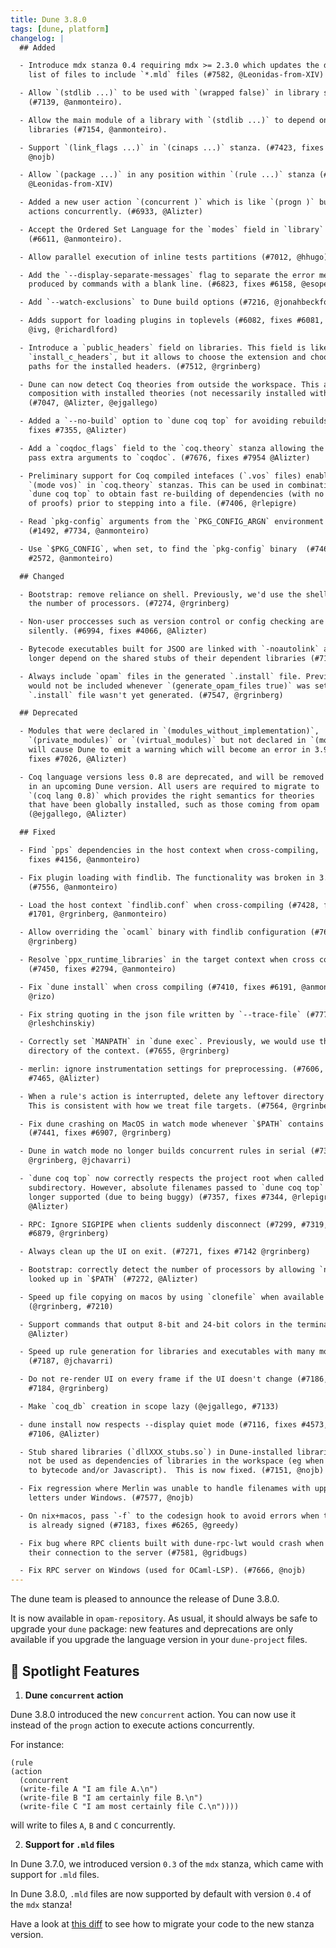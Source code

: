 ```yaml
---
title: Dune 3.8.0
tags: [dune, platform]
changelog: |
  ## Added

  - Introduce mdx stanza 0.4 requiring mdx >= 2.3.0 which updates the default
    list of files to include `*.mld` files (#7582, @Leonidas-from-XIV)

  - Allow `(stdlib ...)` to be used with `(wrapped false)` in library stanzas
    (#7139, @anmonteiro).

  - Allow the main module of a library with `(stdlib ...)` to depend on other
    libraries (#7154, @anmonteiro).

  - Support `(link_flags ...)` in `(cinaps ...)` stanza. (#7423, fixes #7416,
    @nojb)

  - Allow `(package ...)` in any position within `(rule ...)` stanza (#7445,
    @Leonidas-from-XIV)

  - Added a new user action `(concurrent )` which is like `(progn )` but runs the
    actions concurrently. (#6933, @Alizter)

  - Accept the Ordered Set Language for the `modes` field in `library` stanzas
    (#6611, @anmonteiro).

  - Allow parallel execution of inline tests partitions (#7012, @hhugo)

  - Add the `--display-separate-messages` flag to separate the error messages
    produced by commands with a blank line. (#6823, fixes #6158, @esope)

  - Add `--watch-exclusions` to Dune build options (#7216, @jonahbeckford)

  - Adds support for loading plugins in toplevels (#6082, fixes #6081,
    @ivg, @richardlford)

  - Introduce a `public_headers` field on libraries. This field is like
    `install_c_headers`, but it allows to choose the extension and choose the
    paths for the installed headers. (#7512, @rgrinberg)

  - Dune can now detect Coq theories from outside the workspace. This allows for
    composition with installed theories (not necessarily installed with Dune).
    (#7047, @Alizter, @ejgallego)

  - Added a `--no-build` option to `dune coq top` for avoiding rebuilds (#7380,
    fixes #7355, @Alizter)

  - Add a `coqdoc_flags` field to the `coq.theory` stanza allowing the user to
    pass extra arguments to `coqdoc`. (#7676, fixes #7954 @Alizter)

  - Preliminary support for Coq compiled intefaces (`.vos` files) enabled via
    `(mode vos)` in `coq.theory` stanzas. This can be used in combination with
    `dune coq top` to obtain fast re-building of dependencies (with no checking
    of proofs) prior to stepping into a file. (#7406, @rlepigre)

  - Read `pkg-config` arguments from the `PKG_CONFIG_ARGN` environment variable
    (#1492, #7734, @anmonteiro)

  - Use `$PKG_CONFIG`, when set, to find the `pkg-config` binary  (#7469, fixes
    #2572, @anmonteiro)

  ## Changed

  - Bootstrap: remove reliance on shell. Previously, we'd use the shell to get
    the number of processors. (#7274, @rgrinberg)

  - Non-user proccesses such as version control or config checking are now run
    silently. (#6994, fixes #4066, @Alizter)

  - Bytecode executables built for JSOO are linked with `-noautolink` and no
    longer depend on the shared stubs of their dependent libraries (#7156, @nojb)

  - Always include `opam` files in the generated `.install` file. Previously, it
    would not be included whenever `(generate_opam_files true)` was set and the
    `.install` file wasn't yet generated. (#7547, @rgrinberg)

  ## Deprecated

  - Modules that were declared in `(modules_without_implementation)`,
    `(private_modules)` or `(virtual_modules)` but not declared in `(modules)`
    will cause Dune to emit a warning which will become an error in 3.9. (#7608,
    fixes #7026, @Alizter)

  - Coq language versions less 0.8 are deprecated, and will be removed
    in an upcoming Dune version. All users are required to migrate to
    `(coq lang 0.8)` which provides the right semantics for theories
    that have been globally installed, such as those coming from opam
    (@ejgallego, @Alizter)

  ## Fixed

  - Find `pps` dependencies in the host context when cross-compiling,  (#7415,
    fixes #4156, @anmonteiro)

  - Fix plugin loading with findlib. The functionality was broken in 3.7.0.
    (#7556, @anmonteiro)

  - Load the host context `findlib.conf` when cross-compiling (#7428, fixes
    #1701, @rgrinberg, @anmonteiro)

  - Allow overriding the `ocaml` binary with findlib configuration (#7648,
    @rgrinberg)

  - Resolve `ppx_runtime_libraries` in the target context when cross compiling
    (#7450, fixes #2794, @anmonteiro)

  - Fix `dune install` when cross compiling (#7410, fixes #6191, @anmonteiro,
    @rizo)

  - Fix string quoting in the json file written by `--trace-file` (#7773,
    @rleshchinskiy)

  - Correctly set `MANPATH` in `dune exec`. Previously, we would use the `bin/`
    directory of the context. (#7655, @rgrinberg)

  - merlin: ignore instrumentation settings for preprocessing. (#7606, fixes
    #7465, @Alizter)

  - When a rule's action is interrupted, delete any leftover directory targets.
    This is consistent with how we treat file targets. (#7564, @rgrinberg)

  - Fix dune crashing on MacOS in watch mode whenever `$PATH` contains `$PWD`
    (#7441, fixes #6907, @rgrinberg)

  - Dune in watch mode no longer builds concurrent rules in serial (#7395
    @rgrinberg, @jchavarri)

  - `dune coq top` now correctly respects the project root when called from a
    subdirectory. However, absolute filenames passed to `dune coq top` are no
    longer supported (due to being buggy) (#7357, fixes #7344, @rlepigre and
    @Alizter)

  - RPC: Ignore SIGPIPE when clients suddenly disconnect (#7299, #7319, fixes
    #6879, @rgrinberg)

  - Always clean up the UI on exit. (#7271, fixes #7142 @rgrinberg)

  - Bootstrap: correctly detect the number of processors by allowing `nproc` to be
    looked up in `$PATH` (#7272, @Alizter)

  - Speed up file copying on macos by using `clonefile` when available
    (@rgrinberg, #7210)

  - Support commands that output 8-bit and 24-bit colors in the terminal (#7188,
    @Alizter)

  - Speed up rule generation for libraries and executables with many modules
    (#7187, @jchavarri)

  - Do not re-render UI on every frame if the UI doesn't change (#7186, fix
    #7184, @rgrinberg)

  - Make `coq_db` creation in scope lazy (@ejgallego, #7133)

  - dune install now respects --display quiet mode (#7116, fixes #4573, fixes
    #7106, @Alizter)

  - Stub shared libraries (`dllXXX_stubs.so`) in Dune-installed libraries could
    not be used as dependencies of libraries in the workspace (eg when compiling
    to bytecode and/or Javascript).  This is now fixed. (#7151, @nojb)

  - Fix regression where Merlin was unable to handle filenames with uppercase
    letters under Windows. (#7577, @nojb)

  - On nix+macos, pass `-f` to the codesign hook to avoid errors when the binary
    is already signed (#7183, fixes #6265, @greedy)

  - Fix bug where RPC clients built with dune-rpc-lwt would crash when closing
    their connection to the server (#7581, @gridbugs)

  - Fix RPC server on Windows (used for OCaml-LSP). (#7666, @nojb)
---
```


The dune team is pleased to announce the release of Dune 3.8.0.

It is now available in `opam-repository`. As usual, it should always be safe to upgrade your `dune` package: new features and deprecations are only available if you upgrade the language version in your `dune-project` files.

## 🌟 Spotlight Features

1. **Dune `concurrent` action**

  Dune 3.8.0 introduced the new `concurrent` action. You can now use it instead of the `progn` action to execute actions concurrently.

  For instance:

  ```
  (rule
  (action
    (concurrent
    (write-file A "I am file A.\n")
    (write-file B "I am certainly file B.\n")
    (write-file C "I am most certainly file C.\n"))))
  ```

  will write to files `A`, `B` and `C` concurrently.

2. **Support for `.mld` files**

  In Dune 3.7.0, we introduced version `0.3` of the `mdx` stanza, which came with support for `.mld` files.

  In Dune 3.8.0, `.mld` files are now supported by default with version `0.4` of the `mdx` stanza!

  Have a look at [this diff](https://github.com/tmattio/demo-mdx-mld/compare/dune-3-8-0) to see how to migrate your code to the new stanza version.
